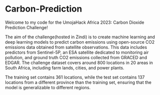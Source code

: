 # Carbon-Prediction

Welcome to my code for the UmojaHack Africa 2023: Carbon Dioxide Prediction Challenge!

The aim of the challenge(hosted in Zindi) is to create machine learning and deep learning models to predict carbon emissions using open-source CO2 emissions data obtained from satellite observations. This data includes predictors from Sentinel-5P, an ESA satellite dedicated to monitoring air pollution, and ground truth CO2 emissions collected from GRACED and EDGAR. The challenge dataset covers around 800 locations in 20 areas in South Africa, including farm lands, cities, and power plants.

The training set contains 361 locations, while the test set contains 137 locations from a different province than the training set, ensuring that the model is generalizable to different regions.
